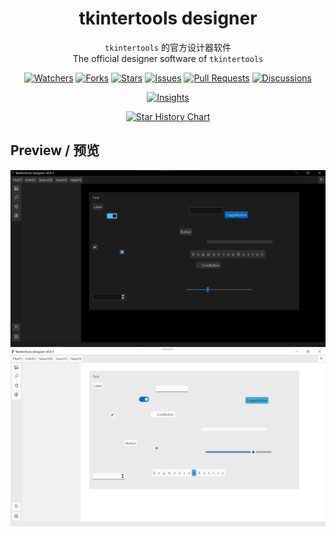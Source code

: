 <h1 align="center">tkintertools designer</h1>

<p align="center">
<code>tkintertools</code> 的官方设计器软件
<br/>
The official designer software of <code>tkintertools</code>
</p>

<p align="center">
<a href="https://github.com/Xiaokang2022/tkintertools-designer/watchers"><img alt="Watchers" src="https://img.shields.io/github/watchers/Xiaokang2022/tkintertools-designer?label=Watchers&logo=github&style=flat" title="Watchers" /></a>
<a href="https://github.com/Xiaokang2022/tkintertools-designer/forks"><img alt="Forks" src="https://img.shields.io/github/forks/Xiaokang2022/tkintertools-designer?label=Forks&logo=github&style=flat" title="Forks" /></a>
<a href="https://github.com/Xiaokang2022/tkintertools-designer/stargazers"><img alt="Stars" src="https://img.shields.io/github/stars/Xiaokang2022/tkintertools-designer?label=Stars&color=gold&logo=github&style=flat" title="Stars" /></a>
<a href="https://github.com/Xiaokang2022/tkintertools-designer/issues"><img alt="Issues" src="https://img.shields.io/github/issues/Xiaokang2022/tkintertools-designer?label=Issues&logo=github" title="Issues" /></a>
<a href="https://github.com/Xiaokang2022/tkintertools-designer/pulls"><img alt="Pull Requests" src="https://img.shields.io/github/issues-pr/Xiaokang2022/tkintertools-designer?label=Pull%20Requests&logo=github" title="Pull Requests" /></a>
<a href="https://github.com/Xiaokang2022/tkintertools-designer/discussions"><img alt="Discussions" src="https://img.shields.io/github/discussions/Xiaokang2022/tkintertools-designer?label=Discussions&logo=github" title="Discussions" /></a>
</p>

<p align="center">
<a href="https://github.com/Xiaokang2022/tkintertools-designer/pulse"><img alt="Insights" src="https://repobeats.axiom.co/api/embed/37e266e7cb50ce8d3eb60f5a1a2624bc667184f6.svg" /></a>
</p>

<p align="center">
    <a href="https://star-history.com/#Xiaokang2022/tkintertools-designer&Date">
        <picture>
            <source media="(prefers-color-scheme: dark)" srcset="https://api.star-history.com/svg?repos=Xiaokang2022/tkintertools-designer&type=Date&theme=dark" />
            <source media="(prefers-color-scheme: light)" srcset="https://api.star-history.com/svg?repos=Xiaokang2022/tkintertools-designer&type=Date" />
            <img alt="Star History Chart" src="https://api.star-history.com/svg?repos=Xiaokang2022/tkintertools-designer&type=Date" />
        </picture>
    </a>
</p>

## Preview / 预览

![light](dark.png)
![dark](light.png)
